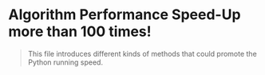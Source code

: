 # Algorithm Performance Speed-Up more than 100 times!


> This file introduces different kinds of methods that could promote the Python running speed.

